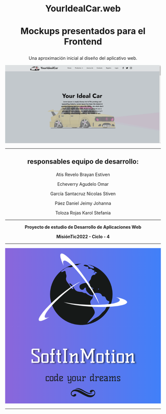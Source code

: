# <p align=center> YourIdealCar.web </p>

# <p align=center> Mockups presentados para el Frontend </p>
<p align=center> Una aproximación inicial al diseño del aplicativo web. </p>


<p align="center">
  <img src="https://github.com/StivenAtis/YourIdealCar.web/blob/gh-pages/Media/mockups.png" />
</p>

---

## <p align=center>responsables equipo de desarrollo:

<p align=center> Atis Revelo Brayan Estiven </p>
<p align=center> Echeverry Agudelo Omar </p>
<p align=center> García Santacruz Nicolas Stiven </p>
<p align=center> Páez Daniel Jeimy Johanna </p>
<p align=center> Toloza Rojas Karol Stefania </p>

</p>

---

**<p align=center>
  Proyecto de estudio de Desarrollo de Aplicaciones Web**
</p>

**<p align=center>
MisiónTic2022 - Ciclo - 4**
</p>

---

<p align="center">
  <img src="https://github.com/StivenAtis/YourIdealCar.web-Frontend/blob/gh-pages/Media/Logo.png" />
</p>

---